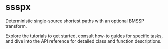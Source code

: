 # ssspx

Deterministic single-source shortest paths with an optional BMSSP transform.

Explore the tutorials to get started, consult how-to guides for specific tasks,
and dive into the API reference for detailed class and function descriptions.
